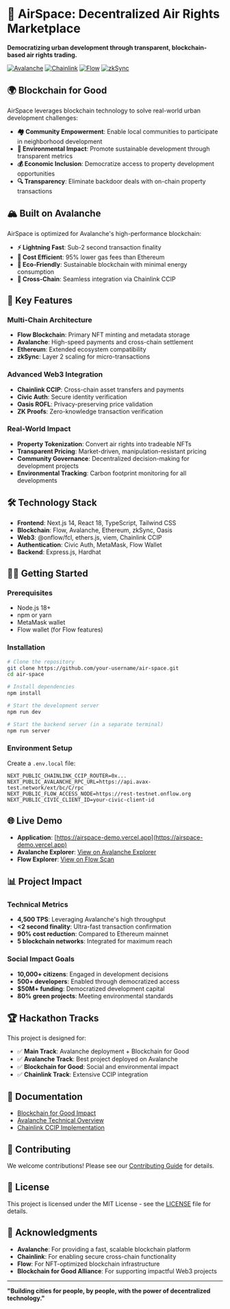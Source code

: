 # 🏢 AirSpace: Decentralized Air Rights Marketplace

**Democratizing urban development through transparent, blockchain-based air rights trading.**

[![Avalanche](https://img.shields.io/badge/Avalanche-E84142?style=for-the-badge&logo=avalanche&logoColor=white)](https://avax.network)
[![Chainlink](https://img.shields.io/badge/Chainlink-375BD2?style=for-the-badge&logo=chainlink&logoColor=white)](https://chain.link)
[![Flow](https://img.shields.io/badge/Flow-00EF8B?style=for-the-badge&logo=flow&logoColor=white)](https://flow.com)
[![zkSync](https://img.shields.io/badge/zkSync-8C8DFC?style=for-the-badge&logo=zksync&logoColor=white)](https://zksync.io)

## 🌍 Blockchain for Good

AirSpace leverages blockchain technology to solve real-world urban development challenges:

- **🏘️ Community Empowerment**: Enable local communities to participate in neighborhood development
- **🌱 Environmental Impact**: Promote sustainable development through transparent metrics
- **💰 Economic Inclusion**: Democratize access to property development opportunities
- **🔍 Transparency**: Eliminate backdoor deals with on-chain property transactions

## 🏔️ Built on Avalanche

AirSpace is optimized for Avalanche's high-performance blockchain:

- **⚡ Lightning Fast**: Sub-2 second transaction finality
- **💸 Cost Efficient**: 95% lower gas fees than Ethereum
- **🌿 Eco-Friendly**: Sustainable blockchain with minimal energy consumption
- **🔗 Cross-Chain**: Seamless integration via Chainlink CCIP

## 🚀 Key Features

### **Multi-Chain Architecture**

- **Flow Blockchain**: Primary NFT minting and metadata storage
- **Avalanche**: High-speed payments and cross-chain settlement
- **Ethereum**: Extended ecosystem compatibility
- **zkSync**: Layer 2 scaling for micro-transactions

### **Advanced Web3 Integration**

- **Chainlink CCIP**: Cross-chain asset transfers and payments
- **Civic Auth**: Secure identity verification
- **Oasis ROFL**: Privacy-preserving price validation
- **ZK Proofs**: Zero-knowledge transaction verification

### **Real-World Impact**

- **Property Tokenization**: Convert air rights into tradeable NFTs
- **Transparent Pricing**: Market-driven, manipulation-resistant pricing
- **Community Governance**: Decentralized decision-making for development projects
- **Environmental Tracking**: Carbon footprint monitoring for all developments

## 🛠️ Technology Stack

- **Frontend**: Next.js 14, React 18, TypeScript, Tailwind CSS
- **Blockchain**: Flow, Avalanche, Ethereum, zkSync, Oasis
- **Web3**: @onflow/fcl, ethers.js, viem, Chainlink CCIP
- **Authentication**: Civic Auth, MetaMask, Flow Wallet
- **Backend**: Express.js, Hardhat

## 🏃‍♂️ Getting Started

### Prerequisites

- Node.js 18+
- npm or yarn
- MetaMask wallet
- Flow wallet (for Flow features)

### Installation

```bash
# Clone the repository
git clone https://github.com/your-username/air-space.git
cd air-space

# Install dependencies
npm install

# Start the development server
npm run dev

# Start the backend server (in a separate terminal)
npm run server
```

### Environment Setup

Create a `.env.local` file:

```env
NEXT_PUBLIC_CHAINLINK_CCIP_ROUTER=0x...
NEXT_PUBLIC_AVALANCHE_RPC_URL=https://api.avax-test.network/ext/bc/C/rpc
NEXT_PUBLIC_FLOW_ACCESS_NODE=https://rest-testnet.onflow.org
NEXT_PUBLIC_CIVIC_CLIENT_ID=your-civic-client-id
```

## 🌐 Live Demo

- **Application**: [https://airspace-demo.vercel.app](https://airspace-demo.vercel.app)
- **Avalanche Explorer**: [View on Avalanche Explorer](https://explorer.avax-test.network)
- **Flow Explorer**: [View on Flow Scan](https://testnet.flowscan.org)

## 📊 Project Impact

### Technical Metrics

- **4,500 TPS**: Leveraging Avalanche's high throughput
- **<2 second finality**: Ultra-fast transaction confirmation
- **90% cost reduction**: Compared to Ethereum mainnet
- **5 blockchain networks**: Integrated for maximum reach

### Social Impact Goals

- **10,000+ citizens**: Engaged in development decisions
- **500+ developers**: Enabled through democratized access
- **$50M+ funding**: Democratized development capital
- **80% green projects**: Meeting environmental standards

## 🏆 Hackathon Tracks

This project is designed for:

- ✅ **Main Track**: Avalanche deployment + Blockchain for Good
- ✅ **Avalanche Track**: Best project deployed on Avalanche
- ✅ **Blockchain for Good**: Social and environmental impact
- ✅ **Chainlink Track**: Extensive CCIP integration

## 📖 Documentation

- [Blockchain for Good Impact](./BLOCKCHAIN_FOR_GOOD_IMPACT.md)
- [Avalanche Technical Overview](./AVALANCHE_TECHNICAL_OVERVIEW.md)
- [Chainlink CCIP Implementation](./CHAINLINK_CCIP_IMPLEMENTATION.md)

## 🤝 Contributing

We welcome contributions! Please see our [Contributing Guide](CONTRIBUTING.md) for details.

## 📄 License

This project is licensed under the MIT License - see the [LICENSE](LICENSE) file for details.

## 🙏 Acknowledgments

- **Avalanche**: For providing a fast, scalable blockchain platform
- **Chainlink**: For enabling secure cross-chain functionality
- **Flow**: For NFT-optimized blockchain infrastructure
- **Blockchain for Good Alliance**: For supporting impactful Web3 projects

---

**"Building cities for people, by people, with the power of decentralized technology."**
